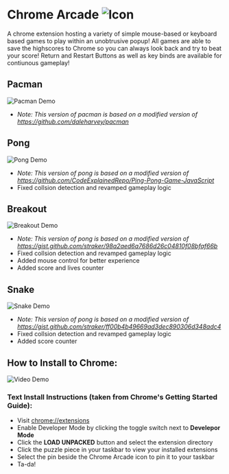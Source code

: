 # Chrome Arcade ![Icon](https://github.com/navroze-a/ChromeArcade/blob/main/images/icon48.png)
A chrome extension hosting a variety of simple mouse-based or keyboard based games to play within an unobtrusive popup!
All games are able to save the highscores to Chrome so you can always look back and try to beat your score!
Return and Restart Buttons as well as key binds are available for contiunous gameplay!

## **Pacman**

![Pacman Demo](https://github.com/navroze-a/ChromeArcade/blob/main/video%20demos/pacman.gif)
  * *Note: This version of pacman is based on a modified version of <https://github.com/daleharvey/pacman>*


## Pong

![Pong Demo](https://github.com/navroze-a/ChromeArcade/blob/main/video%20demos/pong.gif)
  * *Note: This version of pong is based on a modified version of <https://github.com/CodeExplainedRepo/Ping-Pong-Game-JavaScript>*
  * Fixed collsion detection and revamped gameplay logic

## Breakout

![Breakout Demo](https://github.com/navroze-a/ChromeArcade/blob/main/video%20demos/breakout.gif)
  * *Note: This version of pong is based on a modified version of <https://gist.github.com/straker/98a2aed6a7686d26c04810f08bfaf66b>*
  * Fixed collsion detection and revamped gameplay logic
  * Added mouse control for better experience
  * Added score and lives counter

## Snake

![Snake Demo](https://github.com/navroze-a/ChromeArcade/blob/main/video%20demos/snake.gif)
  * *Note: This version of pong is based on a modified version of <https://gist.github.com/straker/ff00b4b49669ad3dec890306d348adc4>*
  * Fixed collsion detection and revamped gameplay logic
  * Added score counter



## How to Install to Chrome:

![Video Demo](https://github.com/navroze-a/ChromeArcade/blob/main/video%20demos/install_tutorial.gif)

### Text Install Instructions (taken from Chrome's Getting Started Guide): 
* Visit [chrome://extensions](chrome://extensions)
* Enable Developer Mode by clicking the toggle switch next to **Develepor Mode**
* Click the **LOAD UNPACKED** button and select the extension directory
* Click the puzzle piece in your taskbar to view your installed extensions
* Select the pin beside the Chrome Arcade icon to pin it to your taskbar
* Ta-da!


